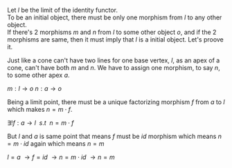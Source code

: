 Let $l$ be the limit of the identity functor.  
To be an initial object, there must be only one morphism from $l$ to any other object.  
If there's 2 morphisms $m$ and $n$ from $l$ to some other object $o$, and if the 2 morphisms are same, then it must imply that $l$ is a initial object. Let's proove it.

Just like a cone can't have two lines for one base vertex, $l$, as an apex of a cone, can't have both $m$ and $n$. We have to assign one morphism, to say $n$, to some other apex $a$.

$m:l\rightarrow o$
$n:a\rightarrow o$

Being a limit point, there must be a unique factorizing morphism $f$ from $a$ to $l$ which makes $n = m \cdot f$.

$\exists ! f:a \rightarrow l \enspace s.t \enspace n = m \cdot f$

But $l$ and $a$ is same point that means $f$ must be $id$ morphism which means $n = m \cdot id$ again which means $n = m$

$l=a$
$\rightarrow f = id$
$\rightarrow n = m \cdot id$
$\rightarrow n=m$
